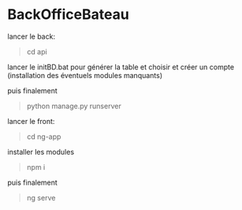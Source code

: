 # BackOfficeBateau

lancer le back:
> cd api

lancer le initBD.bat pour générer la table et choisir et créer un compte (installation des éventuels modules manquants)

puis finalement
> python manage.py runserver


lancer le front:
> cd ng-app 

installer les modules 
> npm i

puis finalement
> ng serve


